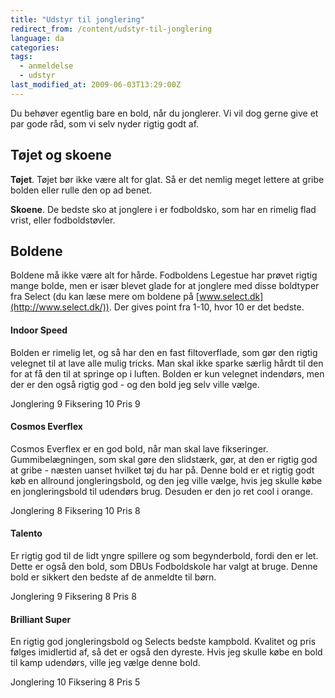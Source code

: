 ```yaml
---
title: "Udstyr til jonglering"
redirect_from: /content/udstyr-til-jonglering
language: da
categories:
tags:
  - anmeldelse
  - udstyr
last_modified_at: 2009-06-03T13:29:00Z
---
```


Du behøver egentlig bare en bold, når du jonglerer. Vi vil dog gerne give et par gode råd, som vi selv nyder rigtig godt af.

Tøjet og skoene
---------------

**Tøjet**. Tøjet bør ikke være alt for glat. Så er det nemlig meget lettere at gribe bolden eller rulle den op ad benet.

**Skoene**. De bedste sko at jonglere i er fodboldsko, som har en rimelig flad vrist, eller fodboldstøvler.

Boldene
-------

Boldene må ikke være alt for hårde. Fodboldens Legestue har prøvet rigtig mange bolde, men er især blevet glade for at jonglere med disse boldtyper fra Select (du kan læse mere om boldene på [www.select.dk](http://www.select.dk/)). Der gives point fra 1-10, hvor 10 er det bedste.

#### Indoor Speed

Bolden er rimelig let, og så har den en fast filtoverflade, som gør den rigtig velegnet til at lave alle mulig tricks. Man skal ikke sparke særlig hårdt til den for at få den til at springe op i luften. Bolden er kun velegnet indendørs, men der er den også rigtig god - og den bold jeg selv ville vælge.

Jonglering 9 Fiksering 10 Pris 9

#### Cosmos Everflex

Cosmos Everflex er en god bold, når man skal lave fikseringer. Gummibelægningen, som skal gøre den slidstærk, gør, at den er rigtig god at gribe - næsten uanset hvilket tøj du har på. Denne bold er et rigtig godt køb en allround jongleringsbold, og den jeg ville vælge, hvis jeg skulle købe en jongleringsbold til udendørs brug. Desuden er den jo ret cool i orange.

Jonglering 8 Fiksering 10 Pris 8

#### Talento

Er rigtig god til de lidt yngre spillere og som begynderbold, fordi den er let. Dette er også den bold, som DBUs Fodboldskole har valgt at bruge. Denne bold er sikkert den bedste af de anmeldte til børn.

Jonglering 9 Fiksering 8 Pris 8

#### Brilliant Super

En rigtig god jongleringsbold og Selects bedste kampbold. Kvalitet og pris følges imidlertid af, så det er også den dyreste. Hvis jeg skulle købe en bold til kamp udendørs, ville jeg vælge denne bold.

Jonglering 10 Fiksering 8 Pris 5
